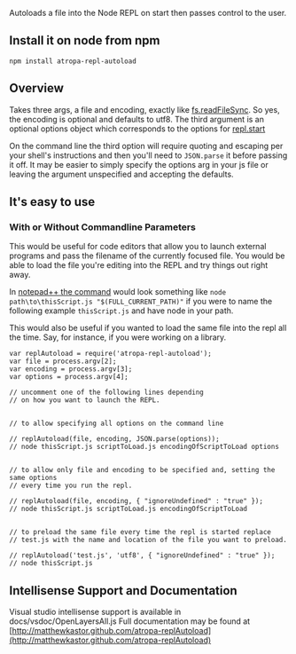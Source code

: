 Autoloads a file into the Node REPL on start then passes control to the user.

## Install it on node from npm

`npm install atropa-repl-autoload`

## Overview

Takes three args, a file and encoding, exactly like [fs.readFileSync](http://nodejs.org/api/fs.html#fs_fs_readfilesync_filename_encoding). So yes, the encoding is optional and defaults to utf8. The third argument is an optional options object which corresponds to the options for [repl.start](http://nodejs.org/api/repl.html#repl_repl_start_options)

On the command line the third option will require quoting and escaping per your shell's instructions and then you'll need to `JSON.parse` it before passing it off. It may be easier to simply specify the options arg in your js file or leaving the argument unspecified and accepting the defaults.

## It's easy to use

### With or Without Commandline Parameters

This would be useful for code editors that allow you to launch external programs and pass the filename of the currently focused file. You would be able to load the file you're editing into the REPL and try things out right away.

In [notepad++ the command](http://npp-community.tuxfamily.org/documentation/notepad-user-manual/commands) would look something like
`node path\to\thisScript.js "$(FULL_CURRENT_PATH)"`
if you were to name the following example `thisScript.js` and have node in your path.

This would also be useful if you wanted to load the same file into the repl all the time. Say, for instance, if you were working on a library.


```
var replAutoload = require('atropa-repl-autoload');
var file = process.argv[2];
var encoding = process.argv[3];
var options = process.argv[4];

// uncomment one of the following lines depending
// on how you want to launch the REPL.


// to allow specifying all options on the command line

// replAutoload(file, encoding, JSON.parse(options));
// node thisScript.js scriptToLoad.js encodingOfScriptToLoad options


// to allow only file and encoding to be specified and, setting the same options
// every time you run the repl.

// replAutoload(file, encoding, { "ignoreUndefined" : "true" });
// node thisScript.js scriptToLoad.js encodingOfScriptToLoad


// to preload the same file every time the repl is started replace
// test.js with the name and location of the file you want to preload.

// replAutoload('test.js', 'utf8', { "ignoreUndefined" : "true" });
// node thisScript.js

```

## Intellisense Support and Documentation

Visual studio intellisense support is available in docs/vsdoc/OpenLayersAll.js
Full documentation may be found at [http://matthewkastor.github.com/atropa-replAutoload](http://matthewkastor.github.com/atropa-replAutoload)